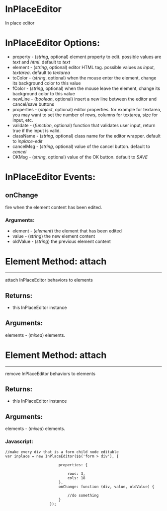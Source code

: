InPlaceEditor
============

In place editor


# InPlaceEditor Options:

- property - (*string*, optional) element property to edit. possible values are *text* and *html*. default to *text*
- element - (*string*, optional) editor HTML tag. possible values as *input*, *textarea*. default to *textarea*
- toColor - (*string*, optional) when the mouse enter the element, change its background color to this value
- fColor - (*string*, optional) when the mouse leave the element, change its background color to this value
- newLine - (*boolean*, optional) insert a new line between the editor and cancel/save buttons
- properties - (*object*, optional) editor properties. for example for textarea, you may want to set the number of rows, columns for textarea, size for input, etc.
- validate - (*function*, optional) function that validates user input, return true if the input is valid.
- className - (*string*, optional) class name for the editor wrapper. default to *inplace-edit*
- cancelMsg - (*string*, optional) value of the cancel button. default to *cancel*
- OKMsg - (*string*, optional) value of the OK button. default to *SAVE*


# InPlaceEditor Events:

## onChange

fire when the element content has been edited.

### Arguments:

- element - (*element*) the element that has been edited
- value - (*string*) the new element content
- oldValue - (*string*) the previous element content
	
# Element Method: attach
------------

attach InPlaceEditor behaviors to elements

## Returns:

* this InPlaceEditor instance

## Arguments:

elements - (*mixed*) elements.

# Element Method: attach
------------

remove InPlaceEditor behaviors to elements

## Returns:

* this InPlaceEditor instance

## Arguments:

elements - (*mixed*) elements.

### Javascript:

	//make every div that is a form child node editable
	var inplace = new InPlaceEditor($$('form > div'), {
	
							properties: {
							
								rows: 3,
								cols: 18
							},
							onChange: function (div, value, oldValue) {

								//do something
							}
						});